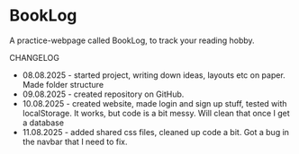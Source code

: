 # BookLog
A practice-webpage called BookLog, to track your reading hobby.

CHANGELOG
* 08.08.2025 - started project, writing down ideas, layouts etc on paper. Made folder structure 
* 09.08.2025 - created repository on GitHub.
* 10.08.2025 - created website, made login and sign up stuff, tested with localStorage. It works, but code is a bit messy. Will clean that once I get a database
* 11.08.2025 - added shared css files, cleaned up code a bit. Got a bug in the navbar that I need to fix.
